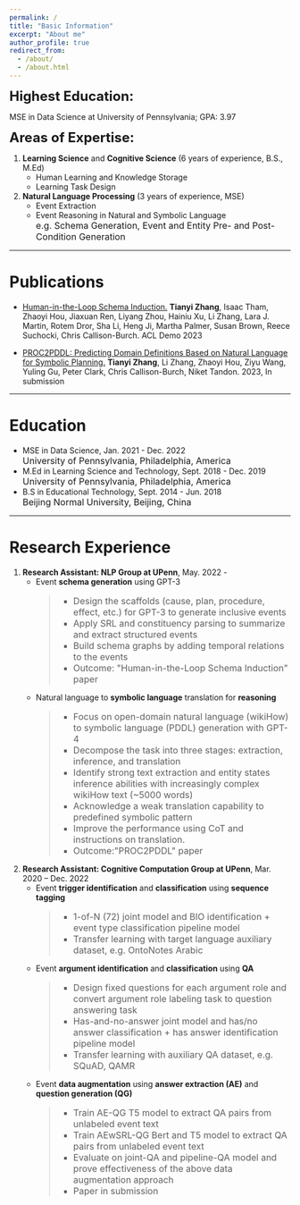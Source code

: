 ```yaml
---
permalink: /
title: "Basic Information"
excerpt: "About me"
author_profile: true
redirect_from: 
  - /about/
  - /about.html
---
```

**<font size=5>Highest Education:</font>**

  MSE in Data Science at University of Pennsylvania;  GPA: 3.97

**<font size=5>Areas of Expertise:</font>**
1. **Learning Science** and **Cognitive Science** (6 years of experience, B.S., M.Ed)
    - Human Learning and Knowledge Storage
    - Learning Task Design
2. **Natural Language Processing** (3 years of experience, MSE)
    - Event Extraction
    - Event Reasoning in Natural and Symbolic Language<br>
      <font size=3>e.g. Schema Generation, Event and Entity Pre- and Post- Condition Generation</font>

------

# Publications
- [Human-in-the-Loop Schema Induction.](https://aclanthology.org/2023.acl-demo.1.pdf)
    **Tianyi Zhang**, Isaac Tham, Zhaoyi Hou, Jiaxuan Ren, Liyang Zhou, Hainiu Xu, Li Zhang, Lara J. Martin, Rotem Dror, Sha Li, Heng Ji, Martha Palmer, Susan Brown, Reece Suchocki, Chris Callison-Burch. ACL Demo 2023
    
- [PROC2PDDL: Predicting Domain Definitions Based on Natural Language for Symbolic Planning.](https://tianyi0608.github.io/tianyizhang/files/proc2pddl.pdf)
    **Tianyi Zhang**, Li Zhang, Zhaoyi Hou, Ziyu Wang, Yuling Gu, Peter Clark, Chris Callison-Burch, Niket Tandon. 2023, In submission

------

# Education
  - MSE in Data Science,   Jan. 2021 - Dec. 2022<br>
    <font size=3>University of Pennsylvania, Philadelphia, America</font>
  - M.Ed in Learning Science and Technology,   Sept. 2018 - Dec. 2019<br>
    <font size=3>University of Pennsylvania, Philadelphia, America</font>
  - B.S in Educational Technology,   Sept. 2014 - Jun. 2018<br>
    <font size=3>Beijing Normal University, Beijing, China</font>

------

# Research Experience

1. **Research Assistant: NLP Group at UPenn**, May. 2022 -
    - Event **schema generation** using GPT-3
      <blockquote style="font-style:normal;"><font size=3>
        <ul>
        <li>Design the scaffolds (cause, plan, procedure, effect, etc.) for GPT-3 to generate inclusive events</li>
        <li>Apply SRL and constituency parsing to summarize and extract structured events</li>
        <li>Build schema graphs by adding temporal relations to the events</li>
        <li>Outcome: "Human-in-the-Loop Schema Induction" paper</li>
        </ul>
      </font></blockquote>
    - Natural language to **symbolic language** translation for **reasoning**
      <blockquote style="font-style:normal;"><font size=3>
        <ul>
        <li>Focus on open-domain natural language (wikiHow) to symbolic language (PDDL) generation with GPT-4</li>
        <li>Decompose the task into three stages: extraction, inference, and translation</li>
        <li>Identify strong text extraction and entity states inference abilities with increasingly complex wikiHow text (~5000 words)</li>
        <li>Acknowledge a weak translation capability to predefined symbolic pattern</li>
        <li>Improve the performance using CoT and instructions on translation.</li>
        <li>Outcome:"PROC2PDDL" paper</li>
        </ul>
      </font></blockquote>
2. **Research Assistant: Cognitive Computation Group at UPenn**, Mar. 2020 – Dec. 2022   
    - Event **trigger identification** and **classification** using **sequence tagging**
      <blockquote style="font-style:normal;"><font size=3>
        <ul>
        <li>1-of-N (72) joint model and BIO identification + event type classification pipeline model</li>
        <li>Transfer learning with target language auxiliary dataset, e.g. OntoNotes Arabic</li>
        </ul>
      </font></blockquote>
    - Event **argument identification** and **classification** using **QA**
        <blockquote style="font-style:normal;"><font size=3>
        <ul>
        <li>Design fixed questions for each argument role and convert argument role labeling task to question answering task</li>
        <li>Has-and-no-answer joint model and has/no answer classification + has answer identification pipeline model</li>
        <li>Transfer learning with auxiliary QA dataset, e.g. SQuAD, QAMR</li>
        </ul>
      </font></blockquote>
    - Event **data augmentation** using **answer extraction (AE)** and **question generation (QG)**
        <blockquote style="font-style:normal;"><font size=3>
        <ul>
        <li>Train AE-QG T5 model to extract QA pairs from unlabeled event text</li>
        <li>Train AEwSRL-QG Bert and T5 model to extract QA pairs from unlabeled event text</li>
        <li>Evaluate on joint-QA and pipeline-QA model and prove effectiveness of the above data augmentation approach</li>
        <li>Paper in submission</li>
        </ul>
      </font></blockquote>

